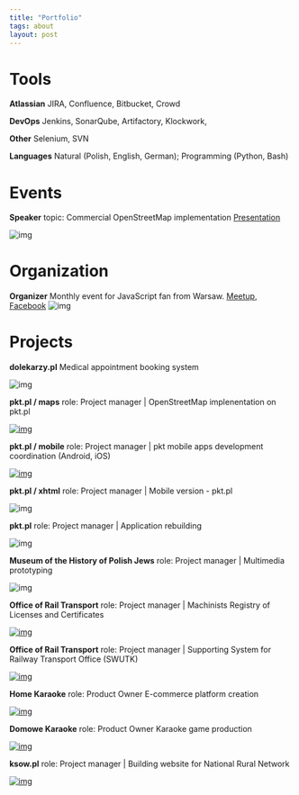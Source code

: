 ```yaml
---
title: "Portfolio"
tags: about
layout: post
---
```



# Tools

**Atlassian** 
JIRA, Confluence, Bitbucket, Crowd

**DevOps**
Jenkins, SonarQube, Artifactory, Klockwork, 

**Other**
Selenium, SVN

**Languages**
Natural (Polish, English, German); Programming (Python, Bash)


# Events
**Speaker**
topic: Commercial OpenStreetMap implementation [Presentation](http://marcin93.github.io/WarsawJS_201409/)

![img](/blog/images/WarsawJS_201409.png)

# Organization
**Organizer**
Monthly event for JavaScript fan from Warsaw. [Meetup](http://meetup.com/WarsawJS), [Facebook](https://www.facebook.com/warsawjs)
![img](/blog/images/WarsawJS_logo.png)



# Projects

**dolekarzy.pl**
Medical appointment booking system

![img](/blog/images/dolekarzy.png)

**pkt.pl / maps**
role: Project manager | OpenStreetMap implenentation on pkt.pl

[![img](/blog/images/mapa.pkt.pl.png)](http://www.pkt.pl/mapa)

**pkt.pl / mobile**
role: Project manager | pkt mobile apps development coordination (Android, iOS)

[![img](/blog/images/pkt_play.google.com.png)](http://mobilni.pkt.pl/)

**pkt.pl / xhtml**
role: Project manager | Mobile version - pkt.pl

![img](/blog/images/pkt_xhtml_s.png)

**pkt.pl**
role: Project manager | Application rebuilding

![img](/blog/images/pkt.png)

**Museum of the History of Polish Jews**
role: Project manager | Multimedia prototyping

![img](/blog/images/mhzp_pl_284.png)

**Office of Rail Transport**
role: Project manager | Machinists Registry of Licenses and Certificates

[![img](/blog/images/utk-logo.png)](http://utk.gov.pl)

**Office of Rail Transport**
role: Project manager | Supporting System for Railway Transport Office (SWUTK)

[![img](/blog/images/utk-logo.png)](http://utk.gov.pl)

**Home Karaoke**
role: Product Owner
E-commerce platform creation

[![img](/blog/images/dk.png)](http://www.domowekaraoke.pl/sklep)

**Domowe Karaoke**
role: Product Owner
Karaoke game production

[![img](/blog/images/dk2.png)](/blog/images/dk2.png)

**ksow.pl**
role: Project manager | Building website for National Rural Network

[![img](/blog/images/ksow.png)](http://ksow.pl/)
